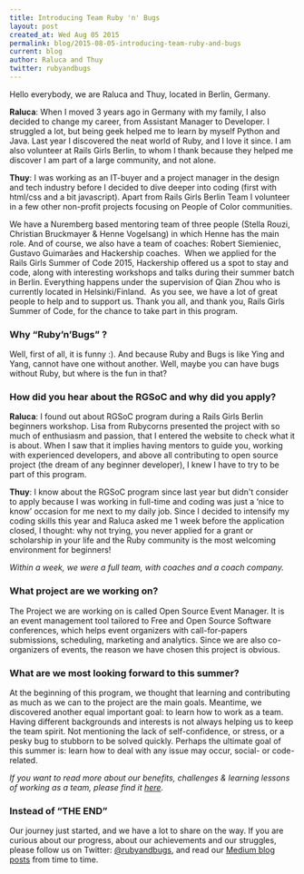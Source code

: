 ```yaml
---
title: Introducing Team Ruby 'n' Bugs
layout: post
created_at: Wed Aug 05 2015
permalink: blog/2015-08-05-introducing-team-ruby-and-bugs
current: blog
author: Raluca and Thuy
twitter: rubyandbugs
---
```



Hello everybody, we are Raluca and Thuy, located in Berlin, Germany. 

**Raluca**: When I moved 3 years ago in Germany with my family, I also decided to change my career, from Assistant Manager to Developer. I struggled a lot, but being geek helped me to learn by myself Python and Java. Last year I discovered the neat world of Ruby, and I love it since. I am also volunteer at Rails Girls Berlin, to whom I thank because they helped me discover I am part of a large community, and not alone.

**Thuy**: I was working as an IT-buyer and a project manager in the design and tech industry before I decided to dive deeper into coding (first with html/css and a bit javascript). Apart from Rails Girls Berlin Team I volunteer in a few other non-profit projects focusing on People of Color communities.

We have a Nuremberg based mentoring team of three people (Stella Rouzi, Christian Bruckmayer & Henne Vogelsang) in which Henne has the main role. And of course, we also have a team of coaches: Robert Siemieniec, Gustavo Guimarães and Hackership coaches. 
When we applied for the Rails Girls Summer of Code 2015, Hackership offered us a spot to stay and code, along with interesting workshops and talks during their summer batch in Berlin. Everything happens under the supervision of Qian Zhou who is currently located in Helsinki/Finland. 
As you see, we have a lot of great people to help and to support us. Thank you all, and thank you, Rails Girls Summer of Code, for the chance to take part in this program.


### Why “Ruby’n’Bugs” ? 

Well, first of all, it is funny :). And because Ruby and Bugs is like Ying and Yang, cannot have one without another. Well, maybe you can have bugs without Ruby, but where is the fun in that?

### How did you hear about the RGSoC and why did you apply? 

**Raluca**: I found out about RGSoC program during a Rails Girls Berlin beginners workshop. Lisa from Rubycorns presented the project with so much of enthusiasm and passion, that I entered the website to check what it is about. When I saw that it implies having mentors to guide you, working with experienced developers, and above all contributing to open source project (the dream of any beginner developer), I knew I have to try to be part of this program.

**Thuy**: I know about the RGSoC program since last year but didn't consider to apply because I was working in full-time and coding was just a ‘nice to know’ occasion for me next to my daily job. Since I decided to intensify my coding skills this year and Raluca asked me 1 week before the application closed, I thought: why not trying, you never applied for a grant or scholarship in your life and the Ruby community is the most welcoming environment for beginners!


*Within a week, we were a full team, with coaches and a  coach company.*


### What project are we working on? 

The Project we are working on is called Open Source Event Manager. It is an event management tool tailored to Free and Open Source Software conferences, which helps event organizers with call-for-papers submissions, scheduling, marketing and analytics. Since we are also co-organizers of events, the reason we have chosen this project is obvious.


### What are we most looking forward to this summer? 

At the beginning of this program, we thought that learning and contributing as much as we can to the project are the main goals. Meantime, we discovered another equal important goal: to learn how to work as a team. Having different backgrounds and interests is not always helping us to keep the team spirit. Not mentioning the lack of self-confidence, or stress, or a pesky bug to stubborn to be solved quickly. Perhaps the ultimate goal of this summer is: learn how to deal with any issue may occur, social- or code-related.

*If you want to read more about our _benefits_, _challenges_ & _learning lessons_ of working as a team, please find it [here](https://medium.com/@rubyandbugs/rails-girls-summer-of-code-hackership-the-benefits-challenges-of-being-part-of-2-programs-at-fab267941568).*


### Instead of “THE END” 

Our journey just started, and we have a lot to share on the way. If you are curious about our progress, about our achievements and our struggles, please follow us on Twitter: [@rubyandbugs](http://www.twitter.com/rubyandbugs), and read our [Medium blog posts](https://medium.com/@rubyandbugs) from time to time.
